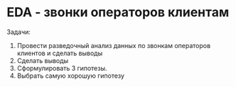 # EDA  - звонки операторов клиентам

Задачи:
1. Провести разведочный анализ данных по звонкам операторов клиентов и сделать выводы
2. Сделать выводы
3. Сформулировать 3 гипотезы.
4. Выбрать самую хорошую гипотезу
